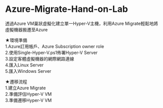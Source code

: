 # Azure-Migrate-Hand-on-Lab
 透過Azure VM巢狀虛擬化建立單一Hyper-V主機，利用Azure Migrate輕鬆地將虛擬機器搬遷至Azure

★環境準備<br>
	1.Azure訂用帳戶、Azure Subscription owner role<br>
	2.使用Single-Hyper-V.ps1佈署Hyper-V Server<br>
	3.設定客體虛擬機器的網際網路連線<br>
	4.匯入Linux Server<br>
	5.匯入Windows Server<br>

★遷移流程<br>
	1.建立Azure Migrate<br>
	2.準備評估Hyper-V VM<br>
	3.準備遷移Hyper-V VM<br>
